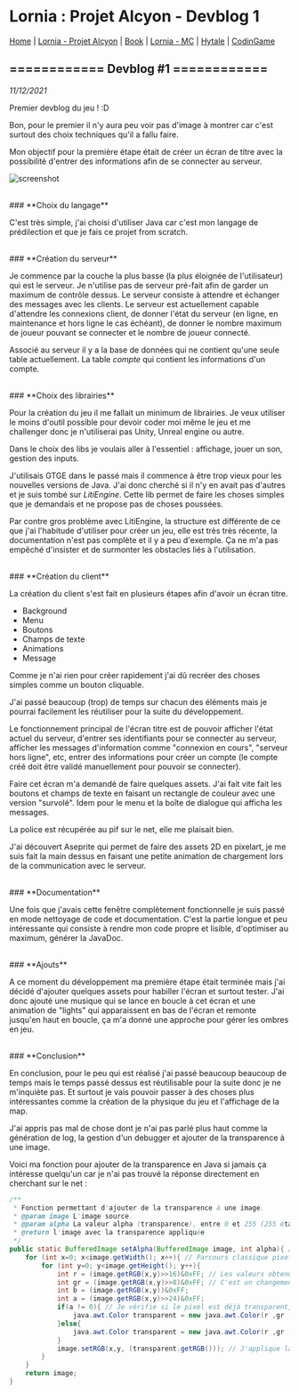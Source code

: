 # Lornia : Projet Alcyon - Devblog 1

[Home](https://evury.github.io/lornia)
 | [Lornia - Projet Alcyon](https://evury.github.io/lornia/Lornia-ProjetAlcyon)
 | [Book](https://evury.github.io/lornia/Book)
 | [Lornia - MC](https://evury.github.io/lornia/Lornia-MC)
 | [Hytale](https://evury.github.io/lornia/Hytale)
 | [CodinGame](https://www.codingame.com/profile/b6e09c38b3e3ffd760cd0d21a064cfb87922051)


## **============ Devblog #1 ============**

*11/12/2021*

Premier devblog du jeu ! :D


Bon, pour le premier il n'y aura peu voir pas d'image à montrer car c'est surtout des choix techniques qu'il a fallu faire.

Mon objectif pour la première étape était de créer un écran de titre avec la possibilité d'entrer des informations afin de se connecter au serveur.


![screenshot](https://evury.github.io/lornia/Lornia-ProjetAlcyon/devblog1/img/ecrantitre.jpg)

<br/>
### **Choix du langage**

C'est très simple, j'ai choisi d'utiliser Java car c'est mon langage de prédilection et que je fais ce projet from scratch.

<br/>
### **Création du serveur**

Je commence par la couche la plus basse (la plus éloignée de l'utilisateur) qui est le serveur. Je n'utilise pas de serveur pré-fait afin de garder un maximum de contrôle dessus. Le serveur consiste à attendre et échanger des messages avec les clients. Le serveur est actuellement capable d'attendre les connexions client, de donner l'état du serveur (en ligne, en maintenance et hors ligne le cas échéant), de donner le nombre maximum de joueur pouvant se connecter et le nombre de joueur connecté.

Associé au serveur il y a la base de données qui ne contient qu'une seule table actuellement. La table *compte* qui contient les informations d'un compte.


<br/>
### **Choix des librairies**

Pour la création du jeu il me fallait un minimum de librairies. Je veux utiliser le moins d'outil possible pour devoir coder moi même le jeu et me challenger donc je n'utiliserai pas Unity, Unreal engine ou autre.

Dans le choix des libs je voulais aller à l'essentiel : affichage, jouer un son, gestion des inputs.

J'utilisais GTGE dans le passé mais il commence à être trop vieux pour les nouvelles versions de Java. J'ai donc cherché si il n'y en avait pas d'autres et je suis tombé sur *LitiEngine*. Cette lib permet de faire les choses simples que je demandais et ne propose pas de choses poussées.

Par contre gros problème avec LitiEngine, la structure est différente de ce que j'ai l'habitude d'utiliser pour créer un jeu, elle est très très récente, la documentation n'est pas complète et il y a peu d'exemple. Ça ne m'a pas empêché d'insister et de surmonter les obstacles liés à l'utilisation.


<br/>
### **Création du client**

La création du client s'est fait en plusieurs étapes afin d'avoir un écran titre.
- Background
- Menu
- Boutons
- Champs de texte
- Animations
- Message

Comme je n'ai rien pour créer rapidement j'ai dû recréer des choses simples comme un bouton cliquable.

J'ai passé beaucoup (trop) de temps sur chacun des éléments mais je pourrai facilement les réutiliser pour la suite du développement.

Le fonctionnement principal de l'écran titre est de pouvoir afficher l'état actuel du serveur, d'entrer ses identifiants pour se connecter au serveur, afficher les messages d'information comme "connexion en cours", "serveur hors ligne", etc, entrer des informations pour créer un compte (le compte créé doit être validé manuellement pour pouvoir se connecter).



Faire cet écran m'a demandé de faire quelques assets. J'ai fait vite fait les boutons et champs de texte en faisant un rectangle de couleur avec une version "survolé". Idem pour le menu et la boîte de dialogue qui afficha les messages.

La police est récupérée au pif sur le net, elle me plaisait bien.

J'ai découvert Aseprite qui permet de faire des assets 2D en pixelart, je me suis fait la main dessus en faisant une petite animation de chargement lors de la communication avec le serveur.


<br/>
### **Documentation**

Une fois que j'avais cette fenêtre complètement fonctionnelle je suis passé en mode nettoyage de code et documentation. C'est la partie longue et peu intéressante qui consiste à rendre mon code propre et lisible, d'optimiser au maximum, générer la JavaDoc.


<br/>
### **Ajouts**


A ce moment du développement ma première étape était terminée mais j'ai décidé d'ajouter quelques assets pour habiller l'écran et surtout tester. J'ai donc ajouté une musique qui se lance en boucle à cet écran et une animation de "lights" qui apparaissent en bas de l'écran et remonte jusqu'en haut en boucle, ça m'a donné une approche pour gérer les ombres en jeu.


<br/>
### **Conclusion**

En conclusion, pour le peu qui est réalisé j'ai passé beaucoup beaucoup de temps mais le temps passé dessus est réutilisable pour la suite donc je ne m'inquiète pas. Et surtout je vais pouvoir passer à des choses plus intéressantes comme la création de la physique du jeu et l'affichage de la map.

J'ai appris pas mal de chose dont je n'ai pas parlé plus haut comme la génération de log, la gestion d'un debugger et ajouter de la transparence à une image.

Voici ma fonction pour ajouter de la transparence en Java si jamais ça intéresse quelqu'un car je n'ai pas trouvé la réponse directement en cherchant sur le net :
```java
/**
 * Fonction permettant d'ajouter de la transparence à une image.
 * @param image L'image source.
 * @param alpha La valeur alpha (transparence), entre 0 et 255 (255 étant visible et 0 invisible).
 * @return l'image avec la transparence appliquée
 */
public static BufferedImage setAlpha(BufferedImage image, int alpha){ // Ma fonction est static car dans une classe d'utilitaire.
	for (int x=0; x<image.getWidth(); x++){ // Parcours classique pixel par pixel de l'image.
        for (int y=0; y<image.getHeight(); y++){
            int r = (image.getRGB(x,y)>>16)&0xFF; // Les valeurs obtenues doivent être modifiées pour correspondre à ce qu'attend Color à sa construction
            int gr = (image.getRGB(x,y)>>8)&0xFF; // C'est un changement au niveau des bits pour éviter les nombres négatifs et obtenir une valeur entre 0 et 255.
            int b = (image.getRGB(x,y))&0xFF;
            int a = (image.getRGB(x,y)>>24)&0xFF;
            if(a != 0){ // Je vérifie si le pixel est déjà transparent, en testant j'ai vu qu'ajouter de la transparence à un alpha 0 donne un pixel visible.
				java.awt.Color transparent = new java.awt.Color(r ,gr ,b, alpha); // Je crée une couleur en prenant la couleur d'origine et en y ajoutant la nouvelle transparence.
            }else{
            	java.awt.Color transparent = new java.awt.Color(r ,gr ,b, a); // Je garde la couleur et la transparence d'origine.
            }
            image.setRGB(x,y, (transparent.getRGB())); // J'applique la nouvelle couleur au pixel.
        }
	}
    return image;
}
```
